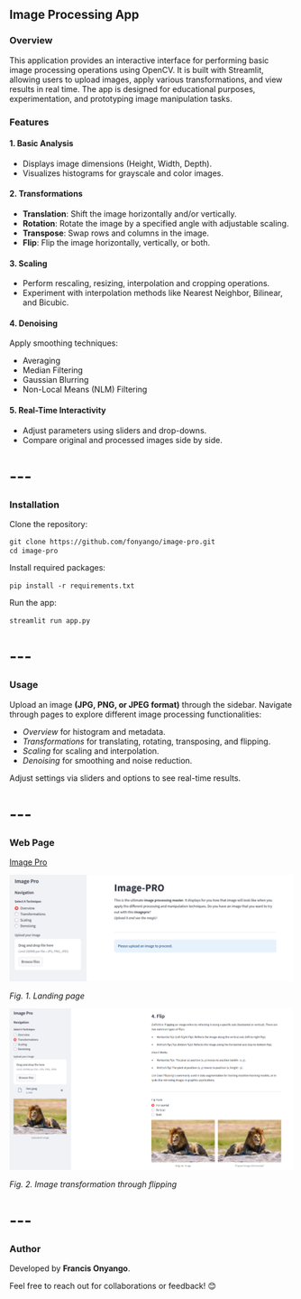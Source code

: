 ## Image Processing App

### Overview

This application provides an interactive interface for performing basic image processing operations using OpenCV. It is built with Streamlit, allowing users to upload images, apply various transformations, and view results in real time. The app is designed for educational purposes, experimentation, and prototyping image manipulation tasks.

### Features

#### 1. Basic Analysis

- Displays image dimensions (Height, Width, Depth).
- Visualizes histograms for grayscale and color images.

#### 2. Transformations

- **Translation**: Shift the image horizontally and/or vertically.
- **Rotation**: Rotate the image by a specified angle with adjustable scaling.
- **Transpose**: Swap rows and columns in the image.
- **Flip**: Flip the image horizontally, vertically, or both.

#### 3. Scaling

- Perform rescaling, resizing, interpolation and cropping operations.
- Experiment with interpolation methods like Nearest Neighbor, Bilinear, and Bicubic.

#### 4. Denoising

Apply smoothing techniques:

- Averaging
- Median Filtering
- Gaussian Blurring
- Non-Local Means (NLM) Filtering

#### 5. Real-Time Interactivity

- Adjust parameters using sliders and drop-downs.
- Compare original and processed images side by side.

# ---

### Installation

Clone the repository:

```
git clone https://github.com/fonyango/image-pro.git
cd image-pro
```

Install required packages:

`pip install -r requirements.txt`

Run the app:

`streamlit run app.py`

# ---

### Usage

Upload an image **(JPG, PNG, or JPEG format)** through the sidebar.
Navigate through pages to explore different image processing functionalities:

- *Overview* for histogram and metadata.
- *Transformations* for translating, rotating, transposing, and flipping.
- *Scaling* for scaling and interpolation.
- *Denoising* for smoothing and noise reduction.

Adjust settings via sliders and options to see real-time results.

# ---

### Web Page

[Image Pro](https://image-master.streamlit.app/)

![image-pro-page](img/image-pro.png)

*Fig. 1. Landing page*

![flip-image-page](img/flip-image.png)

*Fig. 2. Image transformation through flipping*

# ---

### Author

Developed by **Francis Onyango**.

Feel free to reach out for collaborations or feedback! 😊